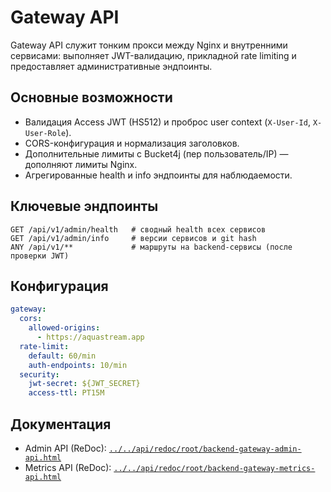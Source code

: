 # Gateway API

Gateway API служит тонким прокси между Nginx и внутренними сервисами: выполняет JWT-валидацию, прикладной rate limiting и предоставляет административные эндпоинты.

## Основные возможности

- Валидация Access JWT (HS512) и проброс user context (`X-User-Id`, `X-User-Role`).
- CORS-конфигурация и нормализация заголовков.
- Дополнительные лимиты с Bucket4j (пер пользователь/IP) — дополняют лимиты Nginx.
- Агрегированные health и info эндпоинты для наблюдаемости.

## Ключевые эндпоинты

```text
GET /api/v1/admin/health   # сводный health всех сервисов
GET /api/v1/admin/info     # версии сервисов и git hash
ANY /api/v1/**             # маршруты на backend-сервисы (после проверки JWT)
```

## Конфигурация

```yaml
gateway:
  cors:
    allowed-origins:
      - https://aquastream.app
  rate-limit:
    default: 60/min
    auth-endpoints: 10/min
  security:
    jwt-secret: ${JWT_SECRET}
    access-ttl: PT15M
```

## Документация

- Admin API (ReDoc): [`../../api/redoc/root/backend-gateway-admin-api.html`](../../api/redoc/root/backend-gateway-admin-api.html)
- Metrics API (ReDoc): [`../../api/redoc/root/backend-gateway-metrics-api.html`](../../api/redoc/root/backend-gateway-metrics-api.html)
